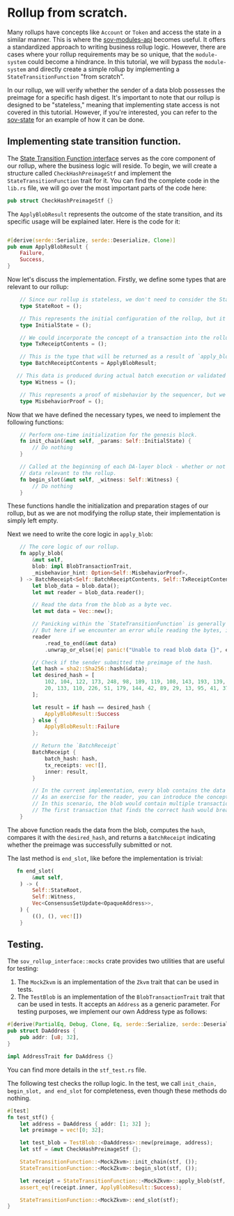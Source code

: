 # Rollup from scratch.
Many rollups have concepts like `Account` or `Token` and access the state in a similar manner. This is where the [sov-modules-api](../../module-system/sov-modules-api/README.md) becomes useful. It offers a standardized approach to writing business rollup logic. However, there are cases where your rollup requirements may be so unique, that the `module-system` could become a hindrance. In this tutorial, we will bypass the `module-system` and directly create a simple rollup by implementing a `StateTransitionFunction` "from scratch".

In our rollup, we will verify whether the sender of a data blob possesses the preimage for a specific hash digest. It's important to note that our rollup is designed to be "stateless," meaning that implementing state access is not covered in this tutorial. However, if you're interested, you can refer to the [sov-state](../../module-system/sov-state/README.md) for an example of how it can be done.

## Implementing state transition function.
The [State Transition Function
interface](../../rollup-interface/specs/interfaces/stf.md) serves as the core component of our rollup, where the business logic will reside. To begin, we will create a structure called `CheckHashPreimageStf` and implement the `StateTransitionFunction` trait for it. You can find the complete code in the `lib.rs` file, we will go over the most important parts of the code here:


```rust
pub struct CheckHashPreimageStf {}
```

The `ApplyBlobResult` represents the outcome of the state transition, and its specific usage will be explained later. Here is the code for it:

```rust

#[derive(serde::Serialize, serde::Deserialize, Clone)]
pub enum ApplyBlobResult {
    Failure,
    Success,
}
```

Now let's discuss the implementation. Firstly, we define some types that are relevant to our rollup:

```rust
    // Since our rollup is stateless, we don't need to consider the StateRoot.
    type StateRoot = ();

    // This represents the initial configuration of the rollup, but it is not supported in this tutorial.
    type InitialState = ();

    // We could incorporate the concept of a transaction into the rollup, but we leave it as an exercise for the reader.
    type TxReceiptContents = ();

    // This is the type that will be returned as a result of `apply_blob`.
    type BatchReceiptContents = ApplyBlobResult;

   // This data is produced during actual batch execution or validated with proof during verification. However, in this tutorial, we won't use it.
    type Witness = ();

    // This represents a proof of misbehavior by the sequencer, but we won't utilize it in this tutorial.
    type MisbehaviorProof = ();
```

Now that we have defined the necessary types, we need to implement the following functions:

```rust
    // Perform one-time initialization for the genesis block.
    fn init_chain(&mut self, _params: Self::InitialState) {
        // Do nothing
    }

    // Called at the beginning of each DA-layer block - whether or not that block contains any
    // data relevant to the rollup.
    fn begin_slot(&mut self, _witness: Self::Witness) {
        // Do nothing
    }
```

These functions handle the initialization and preparation stages of our rollup, but as we are not modifying the rollup state, their implementation is simply left empty.

Next we need to write the core logic in `apply_blob`:
```rust
    // The core logic of our rollup.
    fn apply_blob(
        &mut self,
        blob: impl BlobTransactionTrait,
        _misbehavior_hint: Option<Self::MisbehaviorProof>,
    ) -> BatchReceipt<Self::BatchReceiptContents, Self::TxReceiptContents> {
        let blob_data = blob.data();
        let mut reader = blob_data.reader();

        // Read the data from the blob as a byte vec.
        let mut data = Vec::new();

        // Panicking within the `StateTransitionFunction` is generally not recommended.
        // But here if we encounter an error while reading the bytes, it suggests a serious issue with the DA layer or our setup.
        reader
            .read_to_end(&mut data)
            .unwrap_or_else(|e| panic!("Unable to read blob data {}", e));

        // Check if the sender submitted the preimage of the hash.
        let hash = sha2::Sha256::hash(&data);
        let desired_hash = [
            102, 104, 122, 173, 248, 98, 189, 119, 108, 143, 193, 139, 142, 159, 142, 32, 8, 151,
            20, 133, 110, 226, 51, 179, 144, 42, 89, 29, 13, 95, 41, 37,
        ];

        let result = if hash == desired_hash {
            ApplyBlobResult::Success
        } else {
            ApplyBlobResult::Failure
        };

        // Return the `BatchReceipt`
        BatchReceipt {
            batch_hash: hash,
            tx_receipts: vec![],
            inner: result,
        }

        // In the current implementation, every blob contains the data we pass to the hash function.
        // As an exercise for the reader, you can introduce the concept of transactions.
        // In this scenario, the blob would contain multiple transactions (containing data) that we can loop over to check hash equality.
        // The first transaction that finds the correct hash would break the loop and return early.
    }
```
The above function reads the data from the blob, computes the `hash`, compares it with the `desired_hash`, and returns a `BatchReceipt` indicating whether the preimage was successfully submitted or not.

The last method is `end_slot`, like before the implementation is trivial:

```rust
   fn end_slot(
        &mut self,
    ) -> (
        Self::StateRoot,
        Self::Witness,
        Vec<ConsensusSetUpdate<OpaqueAddress>>,
    ) {
        ((), (), vec![])
    }
```

## Testing.
The `sov_rollup_interface::mocks` crate provides two utilities that are useful for testing:

1. The `MockZkvm` is an implementation of the `Zkvm` trait that can be used in tests.
1. The `TestBlob` is an implementation of the `BlobTransactionTrait` trait that can be used in tests. It accepts an `Address` as a generic parameter. For testing purposes, we implement our own Address type as follows:

```rust
#[derive(PartialEq, Debug, Clone, Eq, serde::Serialize, serde::Deserialize)]
pub struct DaAddress {
    pub addr: [u8; 32],
}

impl AddressTrait for DaAddress {}

```
You can find more details in the `stf_test.rs` file.


The following test checks the rollup logic. In the test, we call `init_chain, begin_slot, and end_slot` for completeness, even though these methods do nothing.


```rust
#[test]
fn test_stf() {
    let address = DaAddress { addr: [1; 32] };
    let preimage = vec![0; 32];

    let test_blob = TestBlob::<DaAddress>::new(preimage, address);
    let stf = &mut CheckHashPreimageStf {};

    StateTransitionFunction::<MockZkvm>::init_chain(stf, ());
    StateTransitionFunction::<MockZkvm>::begin_slot(stf, ());

    let receipt = StateTransitionFunction::<MockZkvm>::apply_blob(stf, test_blob, None);
    assert_eq!(receipt.inner, ApplyBlobResult::Success);

    StateTransitionFunction::<MockZkvm>::end_slot(stf);
}
```

